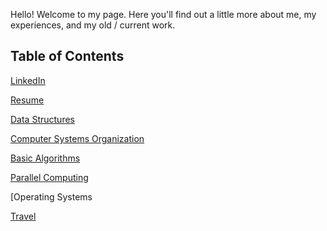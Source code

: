 Hello! Welcome to my page. Here you'll find out a little more about me, my experiences, and my old / current work.

## Table of Contents

[LinkedIn](https://www.linkedin.com/in/tracy-d-362180129/)

[Resume](https://tdong185.github.io/home/resume)

[Data Structures](https://tdong185.github.io/home/data_structures)

[Computer Systems Organization](https://tdong185.github.io/home/cso)

[Basic Algorithms](https://tdong185.github.io/home/basic_algo)

[Parallel Computing](https://tdong185.github.io/home/parallel)

[Operating Systems

[Travel](https://tdong185.github.io/home/travel)
